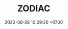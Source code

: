 ---
layout: teamCard
permalink: /team/:title.html
categories: surjohto042024 norteMayo partido1 partido2 partido3 partido7 partido8
maincover: /assets/logos/BDLF.png
puntosLJMAYO24: 0
date: 2020-08-29 10:29:20 +0700
title: ZODIAC
tag: johto042024
color: black
puntosLJ202404: 12
grupo: sur
background: '#F16C38'
cover: /assets/backCard.png
team: TEAM SATISFACTION
abr: HG
p1: ZODIAC
pp1: DFS DMD
p2: ZODIAC
pp2: TEAM SATISFACTION
p3: ZODIAC
pp3: S. VANGUARD
p7: ZODIAC
pp7: mbo
p8: ZODIAC
pp8: last breath
---